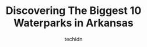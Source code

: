 ---
layout: ampstory
image: https://i0.wp.com/paketmu.com/wp-content/uploads/2023/06/splash-zone-0-in-arkansas-1686370388.jpeg?resize=640,853
author: techidn
featured: false
description: Explore the diverse Waterpark scene in Arkansas, home to an incredible selection of 10 establishments catering to every taste. Whether youre in search of iconic favorites or undiscovered tr
title: Discovering The Biggest 10 Waterparks in Arkansas
cover:
   title: Discovering The Biggest 10 Waterparks in Arkansas
   subtitle: RICKPATE
   background: https://paketmu.com/wp-content/uploads/2023/06/splash-zone-0-in-arkansas-1686370388.jpeg

pages: 
 - layout: thirds
   top: <h1>#1 Magic Springs</h1>
   bottom: "<p>Got a good deal on passes in a group rate by going in with friends and purchased multiple passes. Since its been so hot our family only went to the water park, we had a </p>"
   background: https://paketmu.com/wp-content/uploads/2023/06/splash-zone-1-in-arkansas-1686370390.jpeg
   backgroundblur: true
 - layout: thirds
   top: <h1>#2 Parrot Island Waterpark</h1>
   bottom: "<p>Its priced high. Beat way to enjoy it is all day swimming. My family and I did enjoy ourselves. Id recommend it as a family outing. But its gonna cost a lot. Bet</p>"
   background: https://paketmu.com/wp-content/uploads/2023/06/splash-zone-2-in-arkansas-1686370391.jpeg
   cta:
      link: https://paketmu.com/discovering-the-biggest-10-waterparks-in-arkansas/
      text: Discovering The Biggest 10 Waterparks in Arkansas
 - layout: thirds
   top: <h1>#3 Rogers Aquatics Center</h1>
   bottom: "<p>Our first time here and it ends up being at the end of summer the week before they close for the season. Well be back next summer and well make sure to come more fr</p>"
   background: https://paketmu.com/wp-content/uploads/2023/06/splash-zone-3-in-arkansas-1686370391.jpeg
   cta:
      link: https://paketmu.com/discovering-the-biggest-10-waterparks-in-arkansas/
      text: Discovering The Biggest 10 Waterparks in Arkansas
 - layout: thirds
   top: <h1>#4 Flint Creek Water Park</h1>
   bottom: "<p>57176 S, D0581 Rd, Colcord, OK 74338, United States</p>"
   background: https://images.unsplash.com/photo-1510906594845-bc082582c8cc?ixlib=rb-4.0.3&ixid=MnwxMjA3fDB8MHxwaG90by1wYWdlfHx8fGVufDB8fHx8&auto=format&fit=crop&w=640&h=853&q=80
   cta:
      link: https://paketmu.com/discovering-the-biggest-10-waterparks-in-arkansas/
      text: Discovering The Biggest 10 Waterparks in Arkansas
 - layout: thirds
   top: <h1>#5 Clarksville Aquatic Center</h1>
   bottom: "<p>1611 W Oakland St, Clarksville, AR 72830, United States</p>"
   background: https://images.unsplash.com/photo-1484589065579-248aad0d8b13?ixlib=rb-4.0.3&ixid=MnwxMjA3fDB8MHxwaG90by1wYWdlfHx8fGVufDB8fHx8&auto=format&fit=crop&w=640&h=853&q=80
   cta:
      link: https://paketmu.com/discovering-the-biggest-10-waterparks-in-arkansas/
      text: Discovering The Biggest 10 Waterparks in Arkansas
 - layout: thirds
   top: <h1>#6 Cabot Aquatic Park</h1>
   bottom: "<p>1245 Bill Foster Memorial Hwy W, Cabot, AR 72023, United States</p>"
   background: https://images.unsplash.com/photo-1591393223703-56fe1347ac62?ixlib=rb-4.0.3&ixid=MnwxMjA3fDB8MHxwaG90by1wYWdlfHx8fGVufDB8fHx8&auto=format&fit=crop&w=640&h=853&q=80
   cta:
      link: https://paketmu.com/discovering-the-biggest-10-waterparks-in-arkansas/
      text: Discovering The Biggest 10 Waterparks in Arkansas
 - layout: thirds
   top: <h1>#7 Ouachita River Whitewater Park</h1>
   bottom: "<p>904 Riverview Dr, Malvern, AR 72104, United States</p>"
   background: https://images.unsplash.com/photo-1547366785-564103df7e13?ixlib=rb-4.0.3&ixid=MnwxMjA3fDB8MHxwaG90by1wYWdlfHx8fGVufDB8fHx8&auto=format&fit=crop&w=640&h=853&q=80
   cta:
      link: https://paketmu.com/discovering-the-biggest-10-waterparks-in-arkansas/
      text: Discovering The Biggest 10 Waterparks in Arkansas
 - layout: thirds
   middle: Continue reading...
   background: https://images.unsplash.com/photo-1609083590460-7b8cc0ca65f8?ixlib=rb-4.0.3&ixid=MnwxMjA3fDB8MHxwaG90by1wYWdlfHx8fGVufDB8fHx8&auto=format&fit=crop&w=640&h=853&q=80
   cta:
      link: https://paketmu.com/discovering-the-biggest-10-waterparks-in-arkansas/
      text: Discovering The Biggest 10 Waterparks in Arkansas
      
---